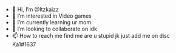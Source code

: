 - 👋 Hi, I’m @Itzkaizz
- 👀 I’m interested in Video games
- 🌱 I’m currently learning ur mom
- 💞️ I’m looking to collaborate on idk
- 📫 How to reach me find me are u stupid jk just add me on disc Ka1#1637

<!---
Itzkaizz/Itzkaizz is a ✨ special ✨ repository because its `README.md` (this file) appears on your GitHub profile.
You can click the Preview link to take a look at your changes.
--->
